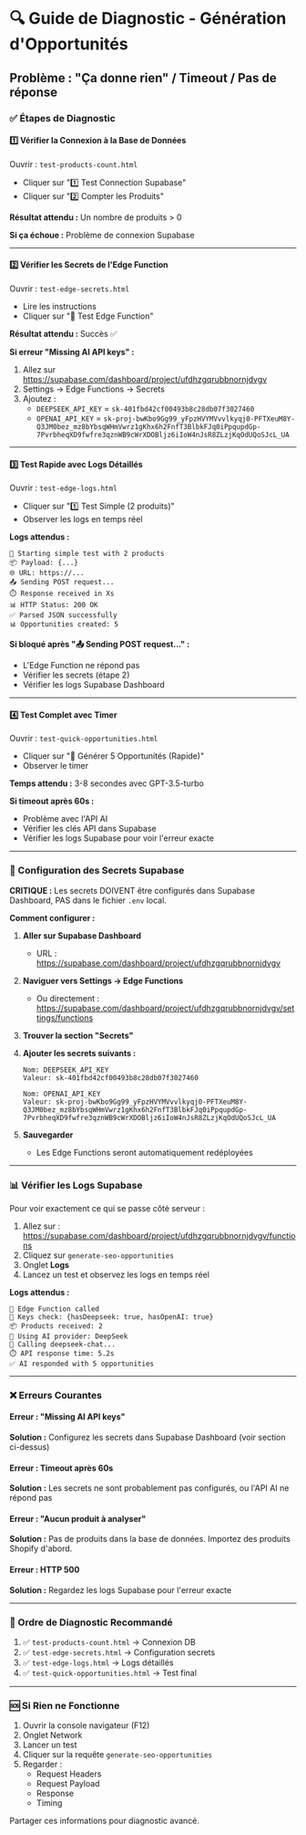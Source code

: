 # 🔍 Guide de Diagnostic - Génération d'Opportunités

## Problème : "Ça donne rien" / Timeout / Pas de réponse

### ✅ Étapes de Diagnostic

#### 1️⃣ **Vérifier la Connexion à la Base de Données**

Ouvrir : `test-products-count.html`

- Cliquer sur "1️⃣ Test Connection Supabase"
- Cliquer sur "2️⃣ Compter les Produits"

**Résultat attendu :** Un nombre de produits > 0

**Si ça échoue :** Problème de connexion Supabase

---

#### 2️⃣ **Vérifier les Secrets de l'Edge Function**

Ouvrir : `test-edge-secrets.html`

- Lire les instructions
- Cliquer sur "🚀 Test Edge Function"

**Résultat attendu :** Succès ✅

**Si erreur "Missing AI API keys" :**
1. Allez sur https://supabase.com/dashboard/project/ufdhzgqrubbnornjdvgv
2. Settings → Edge Functions → Secrets
3. Ajoutez :
   - `DEEPSEEK_API_KEY` = `sk-401fbd42cf00493b8c28db07f3027460`
   - `OPENAI_API_KEY` = `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`

---

#### 3️⃣ **Test Rapide avec Logs Détaillés**

Ouvrir : `test-edge-logs.html`

- Cliquer sur "1️⃣ Test Simple (2 produits)"
- Observer les logs en temps réel

**Logs attendus :**
```
🎯 Starting simple test with 2 products
📦 Payload: {...}
🌐 URL: https://...
📤 Sending POST request...
⏱️ Response received in Xs
📊 HTTP Status: 200 OK
✅ Parsed JSON successfully
📊 Opportunities created: 5
```

**Si bloqué après "📤 Sending POST request..." :**
- L'Edge Function ne répond pas
- Vérifier les secrets (étape 2)
- Vérifier les logs Supabase Dashboard

---

#### 4️⃣ **Test Complet avec Timer**

Ouvrir : `test-quick-opportunities.html`

- Cliquer sur "🚀 Générer 5 Opportunités (Rapide)"
- Observer le timer

**Temps attendu :** 3-8 secondes avec GPT-3.5-turbo

**Si timeout après 60s :**
- Problème avec l'API AI
- Vérifier les clés API dans Supabase
- Vérifier les logs Supabase pour voir l'erreur exacte

---

### 🔑 Configuration des Secrets Supabase

**CRITIQUE :** Les secrets DOIVENT être configurés dans Supabase Dashboard, PAS dans le fichier `.env` local.

**Comment configurer :**

1. **Aller sur Supabase Dashboard**
   - URL : https://supabase.com/dashboard/project/ufdhzgqrubbnornjdvgv

2. **Naviguer vers Settings → Edge Functions**
   - Ou directement : https://supabase.com/dashboard/project/ufdhzgqrubbnornjdvgv/settings/functions

3. **Trouver la section "Secrets"**

4. **Ajouter les secrets suivants :**
   ```
   Nom: DEEPSEEK_API_KEY
   Valeur: sk-401fbd42cf00493b8c28db07f3027460

   Nom: OPENAI_API_KEY
   Valeur: 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
   ```

5. **Sauvegarder**
   - Les Edge Functions seront automatiquement redéployées

---

### 📊 Vérifier les Logs Supabase

Pour voir exactement ce qui se passe côté serveur :

1. Allez sur : https://supabase.com/dashboard/project/ufdhzgqrubbnornjdvgv/functions
2. Cliquez sur `generate-seo-opportunities`
3. Onglet **Logs**
4. Lancez un test et observez les logs en temps réel

**Logs attendus :**
```
🎯 Edge Function called
🔑 Keys check: {hasDeepseek: true, hasOpenAI: true}
📦 Products received: 2
🤖 Using AI provider: DeepSeek
📡 Calling deepseek-chat...
⏱️ API response time: 5.2s
✅ AI responded with 5 opportunities
```

---

### ❌ Erreurs Courantes

#### Erreur : "Missing AI API keys"
**Solution :** Configurez les secrets dans Supabase Dashboard (voir section ci-dessus)

#### Erreur : Timeout après 60s
**Solution :** Les secrets ne sont probablement pas configurés, ou l'API AI ne répond pas

#### Erreur : "Aucun produit à analyser"
**Solution :** Pas de produits dans la base de données. Importez des produits Shopify d'abord.

#### Erreur : HTTP 500
**Solution :** Regardez les logs Supabase pour l'erreur exacte

---

### 🎯 Ordre de Diagnostic Recommandé

1. ✅ `test-products-count.html` → Connexion DB
2. ✅ `test-edge-secrets.html` → Configuration secrets
3. ✅ `test-edge-logs.html` → Logs détaillés
4. ✅ `test-quick-opportunities.html` → Test final

---

### 🆘 Si Rien ne Fonctionne

1. Ouvrir la console navigateur (F12)
2. Onglet Network
3. Lancer un test
4. Cliquer sur la requête `generate-seo-opportunities`
5. Regarder :
   - Request Headers
   - Request Payload
   - Response
   - Timing

Partager ces informations pour diagnostic avancé.
